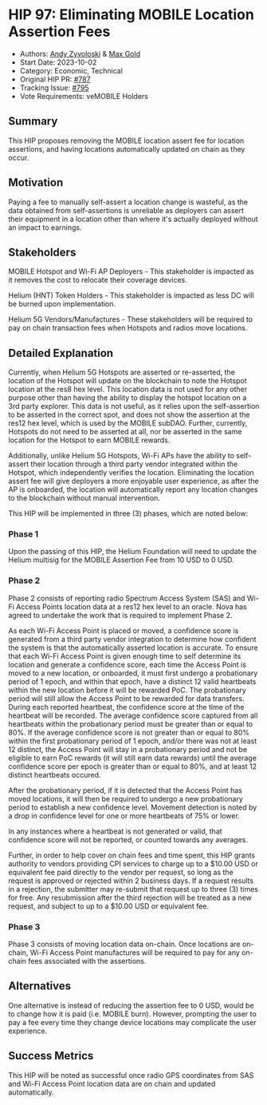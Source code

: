   # HIP 97: Eliminating MOBILE Location Assertion Fees

- Authors: [Andy Zyvoloski](https://github.com/heatedlime) & [Max Gold](https://github.com/maxgold91)
- Start Date: 2023-10-02
- Category: Economic, Technical
- Original HIP PR: [#787](https://github.com/helium/HIP/pull/787)
- Tracking Issue: [#795](https://github.com/helium/HIP/issues/795)
- Vote Requirements: veMOBILE Holders


## Summary 

This HIP proposes removing the MOBILE location assert fee for location assertions, and having locations automatically updated on chain as they occur. 

## Motivation 
Paying a fee to manually self-assert a location change is wasteful, as the data obtained from self-assertions is unreliable as deployers can assert their equipment in a location other than where it's actually deployed without an impact to earnings.

## Stakeholders
MOBILE Hotspot and Wi-Fi AP Deployers - This stakeholder is impacted as it removes the cost to relocate their coverage devices.

Helium (HNT) Token Holders - This stakeholder is impacted as less DC will be burned upon implementation.

Helium 5G Vendors/Manufactures - These stakeholders will be required to pay on chain transaction fees when Hotspots and radios move locations. 

## Detailed Explanation 
Currently, when Helium 5G Hotspots are asserted or re-asserted, the location of the Hotspot will update on the blockchain to note the Hotspot location at the res8 hex level. This location data is not used for any other purpose other than having the ability to display the hotspot location on a 3rd party explorer. This data is not useful, as it relies upon the self-assertion to be asserted in the correct spot, and does not show the assertion at the res12 hex level, which is used by the MOBILE subDAO. Further, currently, Hotspots do not need to be asserted at all, nor be asserted in the same location for the Hotspot to earn MOBILE rewards. 

Additionally, unlike Helium 5G Hotspots, Wi-Fi APs have the ability to self-assert their location through a third party vendor integrated within the Hotspot, which independently verifies the location. Eliminating the location assert fee will give deployers a more enjoyable user experience, as after the AP is onboarded, the location will automatically report any location changes to the blockchain without manual intervention. 

This HIP will be implemented in three (3) phases, which are noted below:

### Phase 1
Upon the passing of this HIP, the Helium Foundation will need to update the Helium multisig for the MOBILE Assertion Fee from 10 USD to 0 USD. 

### Phase 2
Phase 2 consists of reporting radio Spectrum Access System (SAS) and Wi-Fi Access Points location data at a res12 hex level to an oracle. Nova has agreed to undertake the work that is required to implement Phase 2. 

As each Wi-Fi Access Point is placed or moved, a confidence score is generated from a third party vendor integration to determine how confident the system is that the automatically asserted location is accurate. To ensure that each Wi-Fi Access Point is given enough time to self determine its location and generate a confidence score, each time the Access Point is moved to a new location, or onboarded, it must first undergo a probationary period of 1 epoch, and within that epoch, have a distinct 12 valid heartbeats within the new location before it will be rewarded PoC. The probationary period will still allow the Access Point to be rewarded for data transfers. During each reported heartbeat, the confidence score at the time of the heartbeat will be recorded. The average confidence score captured from all heartbeats within the probationary period must be greater than or equal to 80%. If the average confidence score is not greater than or equal to 80% within the first probationary period of 1 epoch, and/or there was not at least 12 distinct, the Access Point will stay in a probationary period and not be eligible to earn PoC rewards (it will still earn data rewards) until the average confidence score per epoch is greater than or equal to 80%, and at least 12 distinct heartbeats occured. 

After the probationary period, if it is detected that the Access Point has moved locations, it will then be required to undergo a new probationary period to establish a new confidence level. Movement detection is noted by a drop in confidence level for one or more heartbeats of 75% or lower. 

In any instances where a heartbeat is not generated or valid, that confidence score will not be reported, or counted towards any averages.

Further, in order to help cover on chain fees and time spent, this HIP grants authority to vendors providing CPI services to charge up to a $10.00 USD or equivalent fee paid directly to the vendor per request, so long as the request is approved or rejected within 2 business days. If a request results in a rejection, the submitter may re-submit that request up to three (3) times for free. Any resubmission after the third rejection will be treated as a new request, and subject to up to a $10.00 USD or equivalent fee. 

### Phase 3
Phase 3 consists of moving location data on-chain. Once locations are on-chain, Wi-Fi Access Point manufactures will be required to pay for any on-chain fees associated with the assertions.

## Alternatives
One alternative is instead of reducing the assertion fee to 0 USD, would be to change how it is paid (i.e. MOBILE burn). However, prompting the user to pay a fee every time they change device locations may complicate the user experience. 

## Success Metrics
This HIP will be noted as successful once radio GPS coordinates from SAS and Wi-Fi Access Point location data are on chain and updated automatically.
